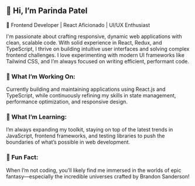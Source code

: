 <!--
**parinda296/parinda296** is a ✨ _special_ ✨ repository because its `README.md` (this file) appears on your GitHub profile.

Here are some ideas to get you started:

- 🔭 I’m currently working on ...
- 🌱 I’m currently learning ...
- 👯 I’m looking to collaborate on ...
- 🤔 I’m looking for help with ...
- 💬 Ask me about ...
- 📫 How to reach me: ...
- 😄 Pronouns: ...
- ⚡ Fun fact: ...
-->
## 👋 Hi, I’m Parinda Patel
🚀 Frontend Developer | React Aficionado | UI/UX Enthusiast

I'm passionate about crafting responsive, dynamic web applications with clean, scalable code. With solid experience in React, Redux, and TypeScript, I thrive on building intuitive user interfaces and solving complex frontend challenges. I love experimenting with modern UI frameworks like Tailwind CSS, and I’m always focused on writing efficient, performant code.

### 🔭 What I’m Working On:
Currently building and maintaining applications using React.js and TypeScript, while continuously refining my skills in state management, performance optimization, and responsive design.

### 🌱 What I’m Learning:
I’m always expanding my toolkit, staying on top of the latest trends in JavaScript, frontend frameworks, and testing libraries to push the boundaries of what’s possible in web development.

### 👀 Fun Fact:
When I’m not coding, you’ll likely find me immersed in the worlds of epic fantasy—especially the incredible universes crafted by Brandon Sanderson!
